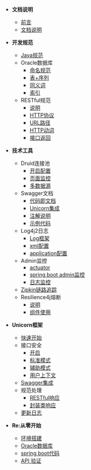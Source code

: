 * **文档说明**
	* [前言](./content/start/foreword.md)
	* [文档说明](./content/start/description.md)

* **开发规范**
	* [Java规范](./content/standard/java.md)
	* Oracle数据库
		* [命名规范](./content/standard/database/name.md)
		* [表+序列](./content/standard/database/table.md)
		* [同义词](./content/standard/database/synonym.md)
		* [索引](./content/standard/database/index.md)
	* RESTful规范
		* [说明](./content/standard/restful/foreword.md)
		* [HTTP协议](./content/standard/restful/http.md)
		* [URL路径](./content/standard/restful/endpoint.md)
		* [HTTP动词](./content/standard/restful/httpVerb.md)
		* [接口返回](./content/standard/restful/response.md)
* **技术工具**
	* Druid连接池
		* [开启配置](./content/plugin/druid/start.md)
		* [页面监控](./content/plugin/druid/monitor.md)
		* [多数据源](./content/plugin/druid/multiple.md)
	* Swagger文档
		* [代码即文档](./content/plugin/swagger/foreword.md)
		* [Unicorn集成](./content/plugin/swagger/unicorn.md)
		* [注解说明](./content/plugin/swagger/annotation.md)
		* [示例代码](./content/plugin/swagger/code.md)
	* Log4j2日志
		* [Log框架](./content/plugin/log4j2/start.md)
		* [xml配置](./content/plugin/log4j2/xml.md)
		* [application配置](./content/plugin/log4j2/application.md)
	* Admin监控
		* [actuator](./content/plugin/admin/actuator.md)
		* [spring boot admin监控](./content/plugin/admin/admin.md)
		* [日志监控](./content/plugin/admin/log.md)
	* [Zipkin链路追踪](./content/plugin/zipkin.md)
	* Resilience4j熔断
		* [说明](./content/plugin/resilience4j/start.md)
		* [组件使用](./content/plugin/resilience4j/components.md)
* **Unicorn框架**
	* [快速开始](./content/unicorn/start.md)
	* 接口安全
		* [开启](./content/unicorn/security/open.md)
		* [标准模式](./content/unicorn/security/customMode.md)
		* [辅助模式](./content/unicorn/security/otherModes.md)
		* [用户上下文](./content/unicorn/security/userProfile.md)
	* [Swagger集成](./content/unicorn/swagger.md)
	* 规范处理
		* [RESTful响应](./content/unicorn/standard/restful.md)
		* [封装类响应](./content/unicorn/standard/wrapper.md)
	* [更新日志](./content/unicorn/versionLog.md)
* **Re:从零开始**
	* [环境搭建](./content/beginner/environment.md)
	* [Oracle数据库](./content/beginner/database.md)
	* [spring boot代码](./content/beginner/springboot.md)
	* [API 验证](./content/beginner/test.md)
